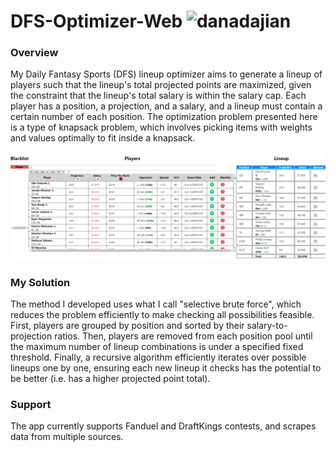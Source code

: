 # DFS-Optimizer-Web ![danadajian](https://circleci.com/gh/danadajian/DFS-Optimizer-Web.svg?style=svg)

### Overview

My Daily Fantasy Sports (DFS) lineup optimizer aims to generate a lineup of players such that the lineup's total 
projected points are maximized, given the constraint that the lineup's total salary is within the salary cap. Each 
player has a position, a projection, and a salary, and a lineup must contain a certain number of each position. The 
optimization problem presented here is a type of knapsack problem, which involves picking items with weights and values 
optimally to fit inside a knapsack.

![dfs-optimizer-example](https://github.com/danadajian/Personal-Website/raw/master/src/images/dfs-optimizer-example.png)

### My Solution

The method I developed uses what I call "selective brute force", which reduces the problem efficiently to make checking 
all possibilities feasible. First, players are grouped by position and sorted by their salary-to-projection ratios. 
Then, players are removed from each position pool until the maximum number of lineup combinations is under a specified 
fixed threshold. Finally, a recursive algorithm efficiently iterates over possible lineups one by one, ensuring each 
new lineup it checks has the potential to be better (i.e. has a higher projected point total).

### Support

The app currently supports Fanduel and DraftKings contests, and scrapes data from multiple sources.